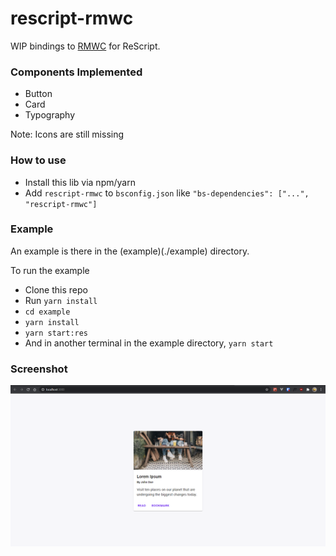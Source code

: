# rescript-rmwc

WIP bindings to [RMWC](https://rmwc.io) for ReScript.

### Components Implemented

- Button
- Card
- Typography

Note: Icons are still missing

### How to use

- Install this lib via npm/yarn
- Add `rescript-rmwc` to `bsconfig.json` like `"bs-dependencies": ["...", "rescript-rmwc"]`

### Example

An example is there in the (example)(./example) directory.

To run the example

- Clone this repo
- Run `yarn install`
- `cd example`
- `yarn install`
- `yarn start:res`
- And in another terminal in the example directory, `yarn start`

### Screenshot

![card](./screenshots/card.png)
